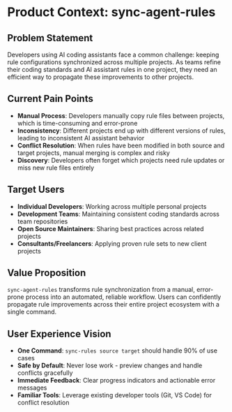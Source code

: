 # Product Context: sync-agent-rules

## Problem Statement

Developers using AI coding assistants face a common challenge: keeping rule configurations synchronized across multiple projects. As teams refine their coding standards and AI assistant rules in one project, they need an efficient way to propagate these improvements to other projects.

## Current Pain Points

- **Manual Process**: Developers manually copy rule files between projects, which is time-consuming and error-prone
- **Inconsistency**: Different projects end up with different versions of rules, leading to inconsistent AI assistant behavior
- **Conflict Resolution**: When rules have been modified in both source and target projects, manual merging is complex and risky
- **Discovery**: Developers often forget which projects need rule updates or miss new rule files entirely

## Target Users

- **Individual Developers**: Working across multiple personal projects
- **Development Teams**: Maintaining consistent coding standards across team repositories
- **Open Source Maintainers**: Sharing best practices across related projects
- **Consultants/Freelancers**: Applying proven rule sets to new client projects

## Value Proposition

`sync-agent-rules` transforms rule synchronization from a manual, error-prone process into an automated, reliable workflow. Users can confidently propagate rule improvements across their entire project ecosystem with a single command.

## User Experience Vision

- **One Command**: `sync-rules source target` should handle 90% of use cases
- **Safe by Default**: Never lose work - preview changes and handle conflicts gracefully
- **Immediate Feedback**: Clear progress indicators and actionable error messages
- **Familiar Tools**: Leverage existing developer tools (Git, VS Code) for conflict resolution
